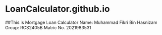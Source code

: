 # LoanCalculator.github.io

##This is Mortgage Loan Calculator
Name: Muhammad Fikri Bin Hasnizam
Group: RCS2405B
Matric No. 2021983531

